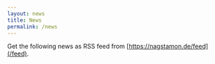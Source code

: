 ```yaml
---
layout: news
title: News
permalink: /news
---
```


Get the following news as RSS feed from [https://nagstamon.de/feed](/feed).